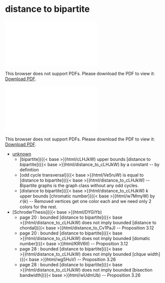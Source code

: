 # distance to bipartite




<object data="../local_distance_to_cLHJkW.pdf" type="application/pdf" width="100%" height="480px"><embed src="../local_distance_to_cLHJkW.pdf"><p>This browser does not support PDFs. Please download the PDF to view it: <a href="../local_distance_to_cLHJkW.pdf">Download PDF</a>.</p></embed></object>


<object data="../inclusions_distance_to_cLHJkW.pdf" type="application/pdf" width="100%" height="480px"><embed src="../inclusions_distance_to_cLHJkW.pdf"><p>This browser does not support PDFs. Please download the PDF to view it: <a href="../inclusions_distance_to_cLHJkW.pdf">Download PDF</a>.</p></embed></object>

*  [unknown](#)
    * [bipartite]({{< base >}}html/cLHJkW) upper bounds [distance to bipartite]({{< base >}}html/distance_to_cLHJkW) by a constant -- by definition
    * [odd cycle transversal]({{< base >}}html/Ve5ruW) is equal to [distance to bipartite]({{< base >}}html/distance_to_cLHJkW) -- Bipartite graphs is the graph class without any odd cycles.
    * [distance to bipartite]({{< base >}}html/distance_to_cLHJkW) $k$ upper bounds [chromatic number]({{< base >}}html/w7MmyW) by $\mathcal O(k)$ -- Removed vertices get one color each and we need only $2$ colors for the rest.
*  [SchroderThesis]({{< base >}}html/DYGiYb)
    * page 20 : bounded [distance to bipartite]({{< base >}}html/distance_to_cLHJkW) does not imply bounded [distance to chordal]({{< base >}}html/distance_to_Cv1PaJ) -- Proposition 3.12
    * page 20 : bounded [distance to bipartite]({{< base >}}html/distance_to_cLHJkW) does not imply bounded [domatic number]({{< base >}}html/KRV6tI) -- Proposition 3.12
    * page 28 : bounded [distance to bipartite]({{< base >}}html/distance_to_cLHJkW) does not imply bounded [clique width]({{< base >}}html/wg5HuV) -- Proposition 3.26
    * page 28 : bounded [distance to bipartite]({{< base >}}html/distance_to_cLHJkW) does not imply bounded [bisection bandwidth]({{< base >}}html/wUdmUb) -- Proposition 3.26